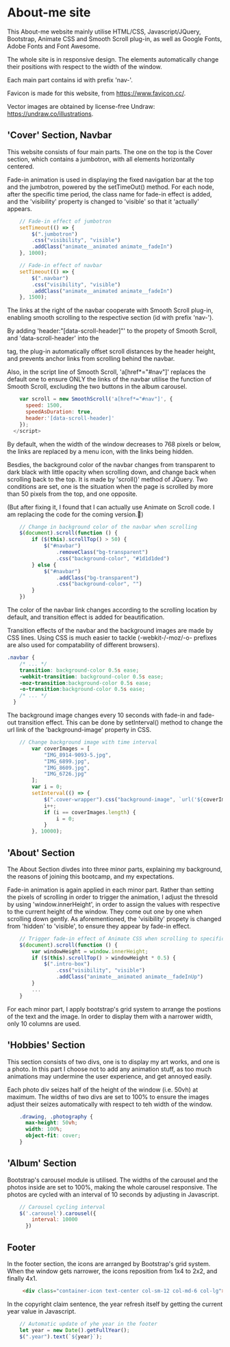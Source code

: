 # About-me site

This About-me website mainly utilise HTML/CSS, Javascript/JQuery, Bootstrap, Animate CSS and Smooth Scroll plug-in, as well as Google Fonts, Adobe Fonts and Font Awesome.

The whole site is in responsive design. The elements automatically change their positions with respect to the width of the window.

Each main part contains id with prefix 'nav-'.

Favicon is made for this website, from https://www.favicon.cc/.

Vector images are obtained by license-free Undraw: https://undraw.co/illustrations.

## 'Cover' Section, Navbar

This website consists of four main parts. The one on the top is the Cover section, which contains a jumbotron, with all elements horizontally centered. 

Fade-in animation is used in displaying the fixed navigation bar at the top and the jumbotron, powered by the setTimeOut() method. For each node, after the specific time period, the class name for fade-in effect is added, and the 'visibility' property is changed to 'visible' so that it 'actually' appears.

``` Javascript
    // Fade-in effect of jumbotron
    setTimeout(() => {
        $(".jumbotron")
        .css("visibility", "visible")
        .addClass("animate__animated animate__fadeIn") 
    }, 1000);

    // Fade-in effect of navbar
    setTimeout(() => {
        $(".navbar")
        .css("visibility", "visible")
        .addClass("animate__animated animate__fadeIn") 
    }, 1500);
```


The links at the right of the navbar cooperate with Smooth Scroll plug-in, enabling smooth scrolling to the respective section (id with prefix 'nav-'). 

By adding 'header:"[data-scroll-header]"' to the propety of Smooth Scroll, and 'data-scroll-header' into the <nav> tag, the plug-in automatically offset scroll distances by the header height, and prevents anchor links from scrolling behind the navbar. 
    
Also, in the script line of Smooth Scroll, 'a[href*="#nav"]' replaces the default one to ensure ONLY the links of the navbar utilise the function of Smooth Scroll, excluding the two buttons in the album carousel.

```Javascript
    var scroll = new SmoothScroll('a[href*="#nav"]', {
      speed: 1500,
      speedAsDuration: true,
      header:'[data-scroll-header]'
    });
  </script>

```


By default, when the width of the window decreases to 768 pixels or below, the links are replaced by a menu icon, with the links being hidden.

Besdies, the background color of the navbar changes from transparent to dark black with little opacity when scrolling down, and change back when scrolling back to the top. It is made by 'scroll()' method of JQuery. Two conditions are set, one is the situation when the page is scrolled by more than 50 pixels from the top, and one opposite.

(But after fixing it, I found that I can actually use Animate on Scroll code. I am replacing the code for the coming version.🥺)

```Javascript
    // Change in background color of the navbar when scrolling
    $(document).scroll(function () { 
        if ($(this).scrollTop() > 50) {
            $("#navbar")
                .removeClass("bg-transparent")
                .css("background-color", "#1d1d1ded")
        } else {
            $("#navbar")
                .addClass("bg-transparent")
                .css("background-color", "")
        }
    })
```

The color of the navbar link changes according to the scrolling location by default, and transition effect is added for beautification.

Transition effects of the navbar and the background images are made by CSS lines. Using CSS is much easier to tackle (-webkit-/-moz/-o- prefixes are also used for compatability of different browsers).

```CSS
.navbar {
    /* ... */
    transition: background-color 0.5s ease;
    -webkit-transition: background-color 0.5s ease;
    -moz-transition:background-color 0.5s ease;
    -o-transition:background-color 0.5s ease;
    /* ... */
  }
```


The background image changes every 10 seconds with fade-in and fade-out transition effect. This can be done by setInterval() method to change the url link of the 'background-image' property in CSS.

```Javascript
    // Change background image with time interval
        var coverImages = [
            "IMG_8914-9093-5.jpg",
            "IMG_6899.jpg",
            "IMG_8609.jpg",
            "IMG_6726.jpg"
        ];
        var i = 0;
        setInterval(() => {
            $(".cover-wrapper").css("background-image", `url('${coverImages[i]}')`)
            i++;
            if (i == coverImages.length) {
                i = 0;
            }
        }, 10000);
```


## 'About' Section

The About Section divdes into three minor parts, explaining my background, the reasons of joining this bootcamp, and my expectations. 

Fade-in animation is again applied in each minor part. Rather than setting the pixels of scrolling in order to trigger the animation, I adjust the thresold by using 'window.innerHeight', in order to assign the values with respective to the current height of the window. They come out one by one when scrolling down gently. As aforementioned, the 'visibility' propety is changed from 'hidden' to 'visible', to ensure they appear by fade-in effect.

```Javascript
    // Trigger fade-in effect of Animate CSS when scrolling to specific y-coordinate in 'About' Section
    $(document).scroll(function () { 
        var windowHeight = window.innerHeight;
        if ($(this).scrollTop() > windowHeight * 0.5) {
            $(".intro-box")
                .css("visibility", "visible")
                .addClass("animate__animated animate__fadeInUp")
        } 
        ...   
    } 
```


For each minor part, I apply bootstrap's grid system to arrange the postions of the text and the image. In order to display them with a narrower width, only 10 columns are used. 

## 'Hobbies' Section

This section consists of two divs, one is to display my art works, and one is a photo. In this part I choose not to add any animation stuff, as too much animations may undermine the user experience, and get annoyed easily.

Each photo div seizes half of the height of the window (i.e. 50vh) at maximum. The widths of two divs are set to 100% to ensure the images adjust their seizes automatically with respect to teh width of the window.

```CSS
    .drawing, .photography {
      max-height: 50vh;
      width: 100%;
      object-fit: cover;
    }
```


## 'Album' Section

Bootstrap's carousel module is utilised. The widths of the carousel and the photos inside are set to 100%, making the whole carousel responsive. The photos are cycled with an interval of 10 seconds by adjusting in Javascript.

```Javascript
    // Carousel cycling interval
    $('.carousel').carousel({
        interval: 10000
      })
```


## Footer

In the footer section, the icons are arranged by Bootstrap's grid system. When the window gets narrower, the icons reposition from 1x4 to 2x2, and finally 4x1.

```HTML
     <div class="container-icon text-center col-sm-12 col-md-6 col-lg">
```


In the copyright claim sentence, the year refresh itself by getting the current year value in Javascript.

```Javascript
    // Automatic update of yhe year in the footer
    let year = new Date().getFullYear();
    $(".year").text(`${year}`);
```

